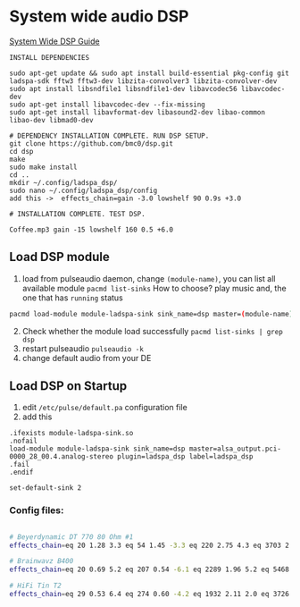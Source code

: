 # System wide audio DSP

[System Wide DSP Guide](https://github.com/bmc0/dsp/wiki/System-Wide-DSP-Guide)

```
INSTALL DEPENDENCIES

sudo apt-get update && sudo apt install build-essential pkg-config git ladspa-sdk fftw3 fftw3-dev libzita-convolver3 libzita-convolver-dev 
sudo apt install libsndfile1 libsndfile1-dev libavcodec56 libavcodec-dev
sudo apt-get install libavcodec-dev --fix-missing
sudo apt-get install libavformat-dev libasound2-dev libao-common libao-dev libmad0-dev

# DEPENDENCY INSTALLATION COMPLETE. RUN DSP SETUP.
git clone https://github.com/bmc0/dsp.git
cd dsp
make
sudo make install
cd ..
mkdir ~/.config/ladspa_dsp/
sudo nano ~/.config/ladspa_dsp/config
add this ->  effects_chain=gain -3.0 lowshelf 90 0.9s +3.0
	
# INSTALLATION COMPLETE. TEST DSP.

Coffee.mp3 gain -15 lowshelf 160 0.5 +6.0
```

## Load DSP module
1. load from pulseaudio daemon, change `(module-name)`, you can list all available module `pacmd list-sinks` 
   How to choose? play music and, the one that has `running` status
```bash
pacmd load-module module-ladspa-sink sink_name=dsp master=(module-name) plugin=ladspa_dsp label=ladspa_dsp
```
2. Check whether the module load successfully
`pacmd list-sinks | grep dsp`
3. restart pulseaudio
`pulseaudio -k`
4. change default audio from your DE


## Load DSP on Startup
1. edit `/etc/pulse/default.pa` configuration file
2. add this
```
.ifexists module-ladspa-sink.so
.nofail
load-module module-ladspa-sink sink_name=dsp master=alsa_output.pci-0000_28_00.4.analog-stereo plugin=ladspa_dsp label=ladspa_dsp
.fail
.endif

set-default-sink 2
```


### Config files:
```bash

# Beyerdynamic DT 770 80 Ohm #1
effects_chain=eq 20 1.28 3.3 eq 54 1.45 -3.3 eq 220 2.75 4.3 eq 3703 2.84 10.8 eq 18582 0.03 -4.5 eq 137 4.75 -1.4 eq 2254 2.98 -2.4 eq 2773 0.34 0.9 eq 7161 1.84 -3.8 eq 9225 1.26 2.8

# Brainwavz B400
effects_chain=eq 20 0.69 5.2 eq 207 0.54 -6.1 eq 2289 1.96 5.2 eq 5468 1.46 5.8 eq 12755 1.26 6.4 eq 879 2.94 1.8 eq 2333 1.58 0.7 eq 8435 5.68 -3.4 eq 9290 0.39 3.2 eq 16465 0.04 -2.3

# HiFi Tin T2
effects_chain=eq 29 0.53 6.4 eq 274 0.60 -4.2 eq 1932 2.11 2.0 eq 3726 2.69 3.9 eq 6217 3.58 6.3 eq 970 5.54 1.1 eq 9464 4.50 2.5 eq 19213 0.36 -2.2 eq 19858 0.32 -6.6
```
